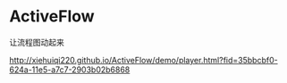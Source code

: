 ActiveFlow
==========

让流程图动起来

http://xiehuiqi220.github.io/ActiveFlow/demo/player.html?fid=35bbcbf0-624a-11e5-a7c7-2903b02b6868

